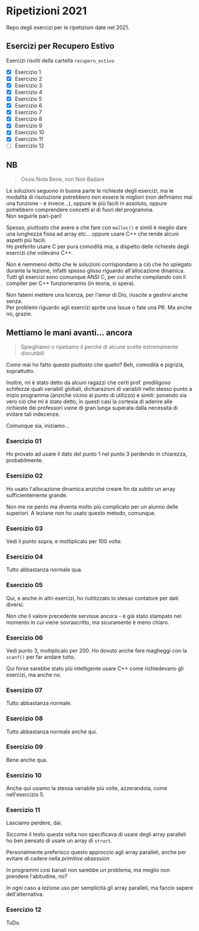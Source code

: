 # Ripetizioni 2021

Repo degli esercizi per le ripetizioni date nel 2021.

## Esercizi per Recupero Estivo

Esercizi risolti della cartella `recupero_estivo`

- [x] Esercizio 1
- [x] Esercizio 2
- [x] Esercizio 3
- [x] Esercizio 4
- [x] Esercizio 5
- [x] Esercizio 6
- [x] Esercizio 7
- [x] Esercizio 8
- [x] Esercizio 9
- [x] Esercizio 10
- [x] Esercizio 11
- [ ] Esercizio 12

## NB

> Ossia Nota Bene, non Non Badare

Le soluzioni seguono in buona parte le richieste degli esercizi, ma le modalità di risoluzione potrebbero non essere le migliori (non definiamo mai una funzione - e invece...), oppure le più facili in assoluto, oppure potrebbero comprendere concetti al di fuori del programma.  
Non seguirle pari-pari!  

Spesso, piuttosto che avere a che fare con `malloc()` e simili è meglio dare una lunghezza fissa ad array etc... oppure usare C++ che rende alcuni aspetti più facili.  
Ho preferito usare C per pura comodità mia, a dispetto delle richieste degli esercizi che volevano C++.  

Non è nemmeno detto che le soluzioni corrispondano a ciò che ho spiegato durante la lezione, infatti spesso glisso riguardo all'allocazione dinamica.  
Tutti gli esercizi sono comunque ANSI C, per cui anche compilando con il compiler per C++ funzioneranno (in teoria, si spera).

Non fatemi mettere una licenza, per l'amor di Dio, riuscite a gestirvi anche senza.  
Per problemi riguardo agli esercizi aprite una Issue o fate una PR. Ma anche no, grazie.

## Mettiamo le mani avanti... ancora

> Spieghiamo o ripetiamo il perché di alcune scelte estremamente discutibili

Come mai ho fatto questo piuttosto che quello? Beh, comodità e pigrizia, soprattutto.

Inoltre, mi è stato detto da alcuni ragazzi che certi prof. prediligono schifezze quali variabili globali, dichiarazioni di variabili nello stesso punto a inizio programma (anziché vicino al punto di utilizzo) e simili: ponendo sia vero ciò che mi è stato detto, in questi casi la cortesia di aderire alle richieste dei professori viene di gran lunga superata dalla necessità di evitare tali indecenze.

Comunque sia, iniziamo...

### Esercizio 01

Ho provato ad usare il dato del punto 1 nel punto 3 perdendo in chiarezza, probabilmente.

### Esercizio 02

Ho usato l'allocazione dinamica anziché creare fin da subito un array sufficientemente grande.

Non me ne pento ma diventa molto più complicato per un alunno delle superiori. A lezione non ho usato questo metodo, comunque.

### Esercizio 03

Vedi il punto sopra, e moltiplicalo per 100 volte.

### Esercizio 04

Tutto abbastanza normale qua.

### Esercizio 05

Qui, e anche in altri esercizi, ho riutilizzato lo stesso contatore per dati diversi.

Non che il valore precedente servisse ancora - è già stato stampato nel momento in cui viene sovrascritto, ma sicuramente è meno chiaro.

### Esercizio 06

Vedi punto 3, moltiplicalo per 200. Ho dovuto anche fare magheggi con la `scanf()` per far andare tutto.

Qui forse sarebbe stato più intelligente usare C++ come richiedevano gli esercizi, ma anche no.

### Esercizio 07

Tutto abbastanza normale.

### Esercizio 08

Tutto abbastanza normale anche qui.

### Esercizio 09

Bene anche qua.

### Esercizio 10

Anche qui usiamo la stessa variabile più volte, azzerandola, come nell'esercizio 5.

### Esercizio 11

Lasciamo perdere, dai.

Siccome il testo questa volta non specificava di usare degli array paralleli ho ben pensato di usare un array di `struct`.

Personalmente preferisco questo approccio agli array paralleli, anche per evitare di cadere nella _primitive obsession_.

In programmi così banali non sarebbe un problema, ma meglio non prendere l'abitudine, no?

In ogni caso a lezione uso per semplicità gli array paralleli, ma faccio sapere dell'alternativa.

### Esercizio 12

ToDo
